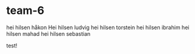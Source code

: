 # team-6
hei hilsen håkon
Hei hilsen ludvig
hei hilsen torstein
hei hilsen ibrahim
hei hilsen mahad
hei hilsen sebastian

test!
